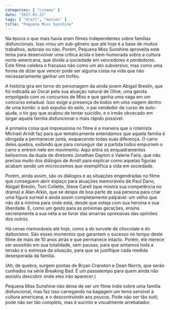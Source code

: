 ```yaml
---
categories: [ "cinema" ]
date: "2017-01-22"
tags: [ "draft", "movies" ]
title: "Pequena Miss Sunshine"
---
```

Na época o que mais havia eram filmes independentes sobre famílias
disfuncionais. Isso virou um sub-gênero que até hoje é a base
de muitos trabalhos, autorais ou não. Porém, Pequena Miss Sunshine
aproveita este tema para desenvolver uma crítica ácida e bem-humorada
sobre a cultura norte-americana, que divide a sociedade em vencedores e
perdedores. Este filme celebra o fracasso não como um ato subversivo,
mas como uma forma de dizer que vencer pode ser alguma coisa na vida
que não necessariamente ganhar um troféu.

A história gira em torno do personagem da ainda jovem Abigail Breslin,
que foi indicada ao Oscar pela sua atuação natural de Olive, uma garota
empolgada com os concursos de Miss e que ganha uma vaga em um concurso
estadual. Isso exige a presença de todos em uma viagem dentro de uma
kombi: o avô expulso do asilo, o pai vendedor de curso de auto-ajuda,
o tio gay que acabou de tentar suicídio, e o irmão obcecado em largar
aquela família disfuncional o mais rápido possível.

A primeira coisa que impressiona no filme é a maneira que o roteirista
Michael Arndt faz para que tematicamente entendamos que aquela família
é obrigada a permanecer junta, esquecendo todas suas diferença. O carro
deles quebra, exibindo que para conseguir dar a partida todos empurrem o
carro e entrem nele em movimento. Aqui entra os enquadramentos belíssimos
da dupla de diretores Jonathan Dayton e Valerie Faris, que não precisa
muito dos diálogos de Arndt para explicar como aquelas figuras acabam
sendo um microcosmos que exemplifica a vida em sociedade.

Porém, ainda assim, são os diálogos e as situações engendradas
no filme que conseguem abrir espaço para atuações memoráveis de
Paul Dano, Abigail Breslin, Toni Collette, Steve Carell (que mostra
sua competência no drama) e Alan Arkin, que se despe de boa parte de
sua persona para criar uma figura surreal e ainda assim completamente
palpável: um velho que não dá a mínima para onde está, desde
que esteja com sua heroína e sua liberdade. E, como um gesto para as
próximas gerações, ensina secretamente a sua neta a se livrar das
amarras opressivas das opiniões dos outros.

Há cenas memoráveis até hoje, como a do sorvete de chocolate e do
daltonismo. São esses momentos que garantem o sucesso no tempo deste
filme de mais de 10 anos atrás e que permanece intacto. Porém, ele
merece ser assistido em sua totalidade, sem pausas, para que sintamos
toda a tensão e o estresse da situação, para que se justifique cada
medida desesperada da família.

(Ah, de quebra, surgem pontas de Bryan Cranston e Dean Norris, que serão
cunhados na série Breaking Bad. É um passatempo para quem ainda não
assistiu descobrir onde eles irão aparecer.)

Pequena Miss Sunshine não deixa de ser um filme indie sobre uma família
disfuncional, mas faz isso carregando na bagagem um tema sensível à
cultura americana, e o descontruindo aos poucos. Pode não ser tão sutil,
pode não ser tão completo, mas é sucinto e visualmente arrebatador.

